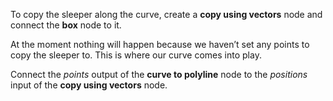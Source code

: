 To copy the sleeper along the curve, create a **copy using vectors** node and connect the **box** node to it.

At the moment nothing will happen because we haven’t set any points to copy the sleeper to. This is where our curve comes into play.

Connect the _points_ output of the **curve to polyline** node to the _positions_ input of the **copy using vectors** node.